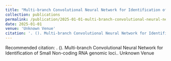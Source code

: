 ```yaml
---
title: "Multi-branch Convolutional Neural Network for Identification of Small Non-coding RNA genomic loci."
collection: publications
permalink: /publication/2025-01-01-multi-branch-convolutional-neural-network-for-iden
date: 2025-01-01
venue: 'Unknown Venue'
citation: '. (). Multi-branch Convolutional Neural Network for Identification of Small Non-coding RNA genomic loci.. Unknown Venue'
---
```


Recommended citation: . (). Multi-branch Convolutional Neural Network for Identification of Small Non-coding RNA genomic loci.. Unknown Venue
